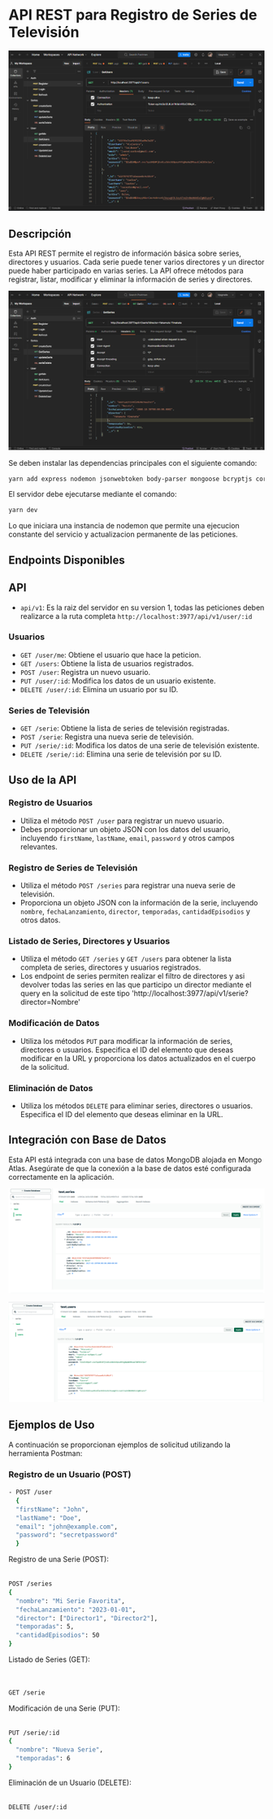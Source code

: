 # API REST para Registro de Series de Televisión

![Logo de la aplicación](utils/img/postman1.png)

## Descripción

Esta API REST permite el registro de información básica sobre series, directores y usuarios. Cada serie puede tener varios directores y un director puede haber participado en varias series. La API ofrece métodos para registrar, listar, modificar y eliminar la información de series y directores.

![Logo de la aplicación](utils/img/postman2.png)

Se deben instalar las dependencias principales con el siguiente comando:

```bash
yarn add express nodemon jsonwebtoken body-parser mongoose bcryptjs cors
```

El servidor debe ejecutarse mediante el comando:
```bash
yarn dev
```
Lo que iniciara una instancia de nodemon que permite una ejecucion constante del servicio y actualizacion permanente de las peticiones.
## Endpoints Disponibles

## API
- `api/v1`: Es la raiz del servidor en su version 1, todas las peticiones deben realizarce a la ruta completa  `http://localhost:3977/api/v1/user/:id`
### Usuarios
- `GET /user/me`: Obtiene el usuario que hace la peticion.
- `GET /users`: Obtiene la lista de usuarios registrados.
- `POST /user`: Registra un nuevo usuario.
- `PUT /user/:id`: Modifica los datos de un usuario existente.
- `DELETE /user/:id`: Elimina un usuario por su ID.

### Series de Televisión
- `GET /serie`: Obtiene la lista de series de televisión registradas.
- `POST /serie`: Registra una nueva serie de televisión.
- `PUT /serie/:id`: Modifica los datos de una serie de televisión existente.
- `DELETE /serie/:id`: Elimina una serie de televisión por su ID.

## Uso de la API

### Registro de Usuarios
- Utiliza el método `POST /user` para registrar un nuevo usuario.
- Debes proporcionar un objeto JSON con los datos del usuario, incluyendo `firstName`, `lastName`, `email`, `password` y otros campos relevantes.

### Registro de Series de Televisión
- Utiliza el método `POST /series` para registrar una nueva serie de televisión.
- Proporciona un objeto JSON con la información de la serie, incluyendo `nombre`, `fechaLanzamiento`, `director`, `temporadas`, `cantidadEpisodios` y otros datos.


### Listado de Series, Directores y Usuarios
- Utiliza el método `GET /series` y `GET /users` para obtener la lista completa de series, directores y usuarios registrados.
- Los endpoint de series permiten realizar el filtro de directores y asi devolver todas las series en las que participo un director mediante el query en la solicitud de este tipo 'http://localhost:3977/api/v1/serie?director=Nombre'

### Modificación de Datos
- Utiliza los métodos `PUT` para modificar la información de series, directores o usuarios. Especifica el ID del elemento que deseas modificar en la URL y proporciona los datos actualizados en el cuerpo de la solicitud.

### Eliminación de Datos
- Utiliza los métodos `DELETE` para eliminar series, directores o usuarios. Especifica el ID del elemento que deseas eliminar en la URL.

## Integración con Base de Datos
Esta API está integrada con una base de datos MongoDB alojada en Mongo Atlas. Asegúrate de que la conexión a la base de datos esté configurada correctamente en la aplicación.

![Logo de la aplicación](utils/img/db.png)

![Logo de la aplicación](utils/img/db2.png)


## Ejemplos de Uso
A continuación se proporcionan ejemplos de solicitud utilizando la herramienta Postman:

### Registro de un Usuario (POST)
```bash
- POST /user
  {
  "firstName": "John",
  "lastName": "Doe",
  "email": "john@example.com",
  "password": "secretpassword"
  }
```
Registro de una Serie (POST):

```bash

POST /series
{
  "nombre": "Mi Serie Favorita",
  "fechaLanzamiento": "2023-01-01",
  "director": ["Director1", "Director2"],
  "temporadas": 5,
  "cantidadEpisodios": 50
}
```

Listado de Series (GET):
```bash


GET /serie
```
Modificación de una Serie (PUT):

```bash

PUT /serie/:id
{
  "nombre": "Nueva Serie",
  "temporadas": 6
}
```

Eliminación de un Usuario (DELETE):

```bash

DELETE /user/:id
```

